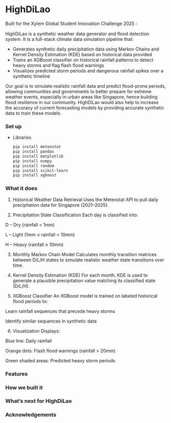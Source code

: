 # HighDiLao
Built for the Xylem Global Student Innovation Challenge 2025 💧

HighDiLao is a synthetic weather data generator and flood detection system. It is a full-stack climate data simulation pipeline that:
* Generates synthetic daily precipitation data using Markov Chains and Kernel Density Estimation (KDE) based on historical data provided
* Trains an XGBoost classifier on historical rainfall patterns to detect heavy storms and flag flash flood warnings
* Visualizes predicted storm periods and dangerous rainfall spikes over a synthetic timeline

Our goal is to simulate realistic rainfall data and predict flood-prone periods, allowing communities and governments to better prepare for extreme weather events, especially in urban areas like Singapore, hence building flood resilience in our community. HighDiLao would also help to increase the accuracy of current forecasting models by providing accurate synthetic data to train these models.

### Set up
* Libraries
  ```sh
  pip install meteostat
  pip install pandas
  pip install matplotlib
  pip install numpy
  pip install random
  pip install scikit-learn
  pip install xgboost
  ```
### What it does
1. Historical Weather Data Retrieval
Uses the Meteostat API to pull daily precipitation data for Singapore (2021–2025).

2. Precipitation State Classification
Each day is classified into:

D – Dry (rainfall < 1mm)

L – Light (1mm ≤ rainfall < 10mm)

H – Heavy (rainfall ≥ 10mm)

3. Monthly Markov Chain Model
Calculates monthly transition matrices between D/L/H states to simulate realistic weather state transitions over time.

4. Kernel Density Estimation (KDE)
For each month, KDE is used to generate a plausible precipitation value matching its classified state (D/L/H).

5. XGBoost Classifier
An XGBoost model is trained on labeled historical flood periods to:

Learn rainfall sequences that precede heavy storms

Identify similar sequences in synthetic data

6. Visualization
Displays:

Blue line: Daily rainfall

Orange dots: Flash flood warnings (rainfall > 20mm)

Green shaded areas: Predicted heavy storm periods
### Features

### How we built it

### What’s next for HighDiLao

### Acknowledgements


